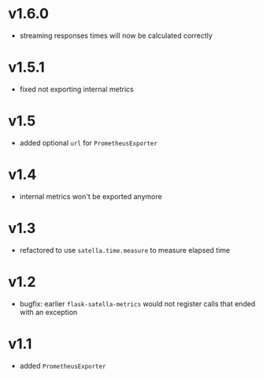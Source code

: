 # v1.6.0

* streaming responses times will now be calculated correctly

# v1.5.1

* fixed not exporting internal metrics

# v1.5

* added optional `url` for `PrometheusExporter`

# v1.4

* internal metrics won't be exported anymore

# v1.3

* refactored to use `satella.time.measure` to measure elapsed time

# v1.2

* bugfix: earlier `flask-satella-metrics` would not register
  calls that ended with an exception

# v1.1

* added `PrometheusExporter`
